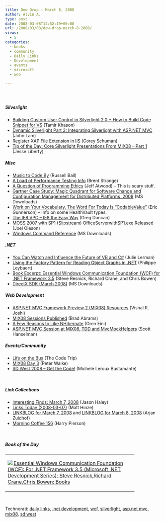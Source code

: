 ```yaml
---
title: Dew Drop – March 8, 2008
author: Alvin A.
type: post
date: 2008-03-08T14:52:19+00:00
url: /2008/03/08/dew-drop-march-8-2008/
views:
  - 5
categories:
  - books
  - community
  - Daily Links
  - Development
  - events
  - microsoft
  - web

---
```

##### &nbsp;

##### Silverlight

  * [Building Custom User Control in Silverlight 2.0 + How to Build Code Snippet for VS][1] (Tamir Khason)
  * [Dynamic Silverlight Part 3: Integrating Silverlight with ASP.NET MVC][2] (John Lam)
  * [Register XAP File Extension in IIS][3] (Corey Schuman)
  * [Tip of the Day: Core Silverlight Presentations From MIX08 &#8211; Part 1][4] (Jesse Liberty)

##### Misc

  * [Music to Code By][5] (Russell Ball)
  * [A Load of Performance Testing Info][6] (Brent Strange)
  * [A Question of Programming Ethics][7] (Jeff Atwood) &#8211; This is scary stuff.
  * [Gartner Case Study: Magic Quadrant for Software Change and Configuration Management for Distributed Platforms, 2008][8] (MS Downloads)
  * [Work on Your Vocabulary. The Word For Today Is &#8220;CodableValue&#8221;][9] (Eric Gunnerson) &#8211; Info on some HealthVault types.
  * [The IE8 VPC &#8211; IE8 the Easy Way][10] (Greg Duncan)
  * [MOSS 2007 with SP1 (Slipstream) OfficeServerwithSP1.exe Released][11] (Joel Oleson)
  * [Windows Command Reference][12] (MS Downloads)

##### .NET

  * [You Can Watch and Influence the Future of VB and C#][13] (Julie Lerman)
  * [Using the Factory Pattern for Reading Object Graphs in .NET][14] (Philippe Leybaert)
  * [Book Excerpt: Essential Windows Communication Foundation (WCF) for .NET Framework 3.5][15] (Steve Resnick, Richard Crane, and Chris Bowen)
  * [DirectX SDK (March 2008)][16] (MS Downloads)

##### Web Development

  * [ASP.NET MVC Framework Preview 2 (MIX08) Resources][17] (Vishal R. Joshi)
  * [MIX08 Sessions Published][18] (Brad Abrams)
  * [A Few Reasons to Like NHibernate][19] (Oren Eini)
  * [ASP.NET MVC Session at MIX08, TDD and MvcMockHelpers][20] (Scott Hanselman)

##### Events/Community

  * [Life on the Bus][21] (The Code Trip)
  * [MIX08 Day 3][22] (Peter Walke)
  * [SD West 2008 &#8211; Get the Code!][23] (Michele Leroux Bustamante)

&nbsp;

##### Link Collections

  * [Interesting Finds: March 7, 2008][24] (Jason Haley)
  * [Links Today (2008-03-07)][25] (Matt Hinze)
  * [LINKBLOG for March 7, 2008][26] and [LINKBLOG for March 8, 2008][27] (Arjan Zuidhof)
  * [Morning Coffee 156][28] (Harry Pierson)

&nbsp;

##### Book of the Day

<div class="wlWriterSmartContent" id="scid:7dc1bd33-94bd-46fd-a20b-0131235bcd47:3612d448-2101-47f0-b7e8-6f605ee902eb" style="padding-right: 0px; display: inline; padding-left: 0px; float: none; padding-bottom: 0px; margin: 0px; padding-top: 0px">
  <table cellspacing="0" cellpadding="2" width="400" border="0" unselectable="on">
    <tr>
      <td valign="top" width="400">
        <p>
          <a title="Essential Windows Communication Foundation (WCF): For .NET Framework 3.5 (Microsoft .NET Development Series): Steve Resnick,Richard Crane,Chris Bowen: Books" href="http://www.amazon.com/exec/obidos/ASIN/0321440064/alvinashcraft-20"><img data-recalc-dims="1" decoding="async" src="https://i0.wp.com/images.amazon.com/images/P/0321440064.01.MZZZZZZZ.jpg?w=660" border="0" align="left" style="float:left" />Essential Windows Communication Foundation (WCF): For .NET Framework 3.5 (Microsoft .NET Development Series): Steve Resnick,Richard Crane,Chris Bowen: Books</a>
        </p>
      </td>
    </tr>
  </table>
</div>

&nbsp;

<div class="wlWriterSmartContent" id="scid:C16BAC14-9A3D-4c50-9394-FBFEF7A93539:f8c9a386-8d89-47ce-a689-6a17b72b16a0" style="padding-right: 0px; display: inline; padding-left: 0px; padding-bottom: 0px; margin: 0px; padding-top: 0px">
  <!--dotnetkickit-->
</div>

<div class="wlWriterSmartContent" id="scid:d7bf807d-7bb0-458a-811f-90c51817d5c2:a68616d7-ec72-4bc2-8eb8-6bb7596ec495" style="padding-right: 0px; display: inline; padding-left: 0px; padding-bottom: 0px; margin: 0px; padding-top: 0px">
  <p>
    <span class="TagSite">Technorati:</span> <a href="http://technorati.com/tag/daily+links" rel="tag" class="tag">daily links</a>, <a href="http://technorati.com/tag/.net+development" rel="tag" class="tag">.net development</a>, <a href="http://technorati.com/tag/wcf" rel="tag" class="tag">wcf</a>, <a href="http://technorati.com/tag/silverlight" rel="tag" class="tag">silverlight</a>, <a href="http://technorati.com/tag/asp.net+mvc" rel="tag" class="tag">asp.net mvc</a>, <a href="http://technorati.com/tag/mix08" rel="tag" class="tag">mix08</a>, <a href="http://technorati.com/tag/sd+west" rel="tag" class="tag">sd west</a><br /><!-- StartInsertedTags: daily links, .net development, wcf, silverlight, asp.net mvc, mix08, sd west :EndInsertedTags -->
  </p>
</div>

 [1]: http://blogs.microsoft.co.il/blogs/tamir/archive/2008/03/07/building-custom-user-control-in-silverlight-2-0-how-to-build-code-snippet-for-vs-as-bonus.aspx
 [2]: http://www.iunknown.com/2008/03/dynamic-silve-2.html
 [3]: http://simplesilverlight.wordpress.com/2008/03/07/register-xap-file-in-iis/
 [4]: http://silverlight.net/blogs/jesseliberty/archive/2008/03/07/tip-of-the-day-core-silverlight-presentations-from-mix08-part-1.aspx
 [5]: http://www.caffeinatedcoder.com/music-to-code-by/
 [6]: http://www1.qainsight.net:8080/2008/03/07/A+Load+Of+Performance+Testing+Info.aspx
 [7]: http://www.codinghorror.com/blog/archives/001072.html
 [8]: http://www.microsoft.com/downloads/details.aspx?familyid=d70f55aa-547c-4d4e-8e10-eb87d102d0b6&displaylang=en&tm
 [9]: http://blogs.msdn.com/ericgu/archive/2008/03/06/work-on-your-vocabulary-the-word-for-today-is-codablevalue.aspx
 [10]: http://coolthingoftheday.blogspot.com/2008/03/ie8-vpc-ie8-easy-way.html
 [11]: http://blogs.msdn.com/sharepoint/archive/2008/03/07/moss-2007-with-sp1-slipstream-officeserverwithsp1-exe-released.aspx
 [12]: http://www.microsoft.com/downloads/details.aspx?familyid=5fb255ff-72da-4b08-a504-1b10266cf72a&displaylang=en&tm
 [13]: http://blogs.devsource.com/devlife/content/net_general/you_can_watch_and_influence_the_future_of_vb_and_c_1.html
 [14]: http://www.blog.activa.be/2008/03/05/UsingTheFactoryPatternForReadingObjectGraphsInNET.aspx
 [15]: http://www.devx.com/dotnet/Article/37389?trk=DXRSS_DOTNET
 [16]: http://www.microsoft.com/downloads/details.aspx?familyid=572be8a6-263a-4424-a7fe-69cff1a5b180&displaylang=en&tm
 [17]: http://blogs.msdn.com/webdevtools/archive/2008/03/07/asp-net-mvc-framework-preview-2-mix-2008-resources.aspx
 [18]: http://blogs.msdn.com/brada/archive/2008/03/07/mix-08-sessions-published.aspx
 [19]: http://ayende.com/Blog/archive/2008/03/08/A-few-reasons-to-like-NHibernate.aspx
 [20]: http://www.hanselman.com/blog/ASPNETMVCSessionAtMix08TDDAndMvcMockHelpers.aspx
 [21]: http://thecodetrip.com/1/life-on-the-bus
 [22]: http://blogs.claritycon.com/blogs/peter_walke/archive/2008/03/07/mix08-day-3.aspx
 [23]: http://www.dasblonde.net/2008/03/08/sdwest2008getthecode.aspx
 [24]: http://jasonhaley.com/blog/archive/2008/03/07/141297.aspx
 [25]: http://mhinze.com/links-today-2008-03-07/
 [26]: http://arjansworld.blogspot.com/2008/03/linkblog-for-march-7-2008.html
 [27]: http://arjansworld.blogspot.com/2008/03/linkblog-for-march-8-2008.html
 [28]: http://devhawk.net/2008/03/07/Morning+Coffee+156.aspx
